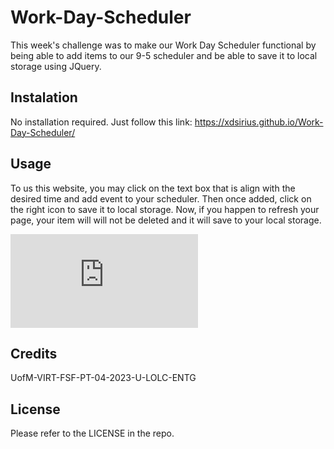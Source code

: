 # Work-Day-Scheduler

This week's challenge was to make our Work Day Scheduler functional by being able to add items to our 9-5 scheduler and be able to save it to local storage using JQuery.

## Instalation
No installation required. Just follow this link:
https://xdsirius.github.io/Work-Day-Scheduler/


## Usage
To us this website, you may click on the text box that is align with the desired time and add event to your scheduler. Then once added, click on the right icon to save it to local storage. Now, if you happen to refresh your page, your item will will not be deleted and it will save to your local storage. 

![Website](https://github.com/XDSirius/Work-Day-Scheduler/blob/main/assets/imgs/screenshot.img "Scheduler Image")

## Credits
UofM-VIRT-FSF-PT-04-2023-U-LOLC-ENTG

## License
Please refer to the LICENSE in the repo.